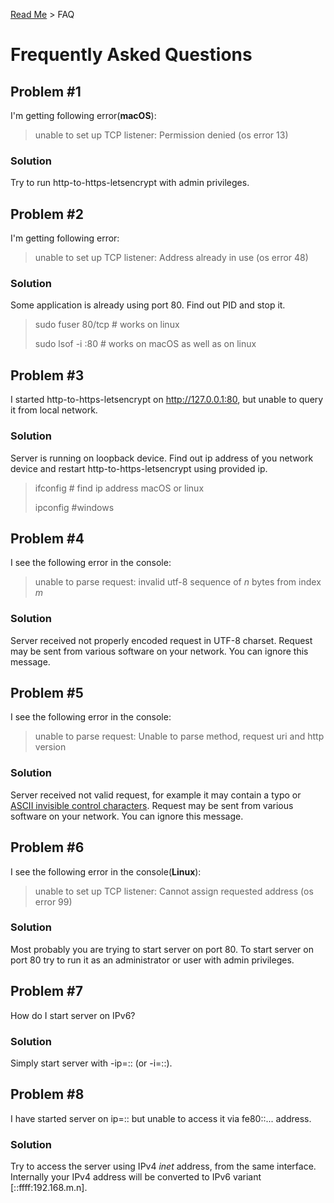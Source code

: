 [Read Me](README.md) > FAQ

# Frequently Asked Questions

## Problem #1 
I'm getting following error(**macOS**):
> unable to set up TCP listener: Permission denied (os error 13) 

### Solution
Try to run http-to-https-letsencrypt with admin privileges.

## Problem #2 
I'm getting following error:
> unable to set up TCP listener: Address already in use (os error 48)


### Solution
Some application is already using port 80. 
Find out PID and stop it.

> sudo fuser 80/tcp # works on linux
> 
> sudo lsof -i :80 # works on macOS as well as on linux

## Problem #3
I started http-to-https-letsencrypt on http://127.0.0.1:80, 
but unable to query it from local network.

### Solution
Server is running on loopback device. Find out ip address 
of you network device and restart http-to-https-letsencrypt
using provided ip.

> ifconfig # find ip address macOS or linux
> 
> ipconfig #windows


## Problem #4
I see the following error in the console:
> unable to parse request: invalid utf-8 sequence of _n_ bytes from index _m_

### Solution
Server received not properly encoded request in UTF-8 charset. Request may be sent from various software on your network. You can ignore this message.


## Problem #5
I see the following error in the console:
> unable to parse request: Unable to parse method, request uri and http version

### Solution
Server received not valid request, for example it may contain a typo or [ASCII invisible control characters](https://en.wikipedia.org/wiki/Control_character). Request may be sent from various software on your network. You can ignore this message.

## Problem #6
I see the following error in the console(**Linux**):
> unable to set up TCP listener: Cannot assign requested address (os error 99) 
> 

### Solution
Most probably you are trying to start server on port 80. To start server on port 80 try to run it as an administrator or user with admin privileges.

## Problem #7
How do I start server on IPv6?

### Solution
Simply start server with -ip=:: (or -i=::).

## Problem #8
I have started server on ip=:: but unable to access it via fe80::... address.

### Solution
Try to access the server using IPv4 _inet_ address, from the same interface. Internally your IPv4 address will be converted to IPv6 variant [::ffff:192.168.m.n].

